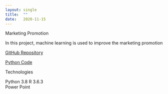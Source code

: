 ```yaml
---
layout: single
title:  ""
date:   2020-11-15
---
```


Marketing Promotion

In this project, machine learning is used to improve the marketing promotion


[GitHub Repository](https://github.com/databinary/MarketingPromotion)

[Python Code](https://github.com/databinary/MarketingPromotion/blob/master/MarketingPromotion.ipynb)

Technologies

Python 3.8
R 3.6.3  
Power Point
